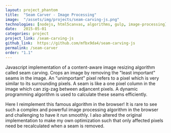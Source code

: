 ```yaml
---
layout: project_phantom
title:  "Seam Carver - Image Processing"
image:  "/assets/img/projects/seam-carving-js.png"
technologies: [nodejs, html5canvas, algorithms, gulp, image-processing]
date:   2015-05-01
categories: project
project_link: /seam-carving-js
github_link:  https://github.com/mfbx9da4/seam-carving-js
permalink: /seam-carver
order: "1.1"
---
```


Javascript implementation of a content-aware image resizing algorithm called seam carving. Crops an image by removing the "least important" seams in the image. An "unimportant" pixel refers to a pixel which is very similar to its surrounding pixels. A seam is like a one pixel column in the image which can zig-zag between adjancent pixels. A dynamic programming algorithm is used to calculate these seams efficiently.

Here I reimplement this famous algorithm in the browser! It is rare to see such a complex and powerful image processing algorithm in the browser and challenging to have it run smoothly. I also altered the original implementation to make my own optimization such that only affected pixels need be recalculated when a seam is removed.


